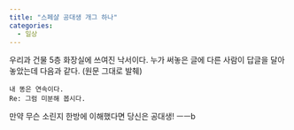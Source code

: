 ```yaml
---
title: "스페샬 공대생 개그 하나"
categories:
  - 일상
---
```


우리과 건물 5층 화장실에 쓰여진 낙서이다. 누가 써놓은 글에 다른 사람이 답글을 달아놓았는데 다음과 같다. (원문 그대로 발췌)  

```
내 똥은 연속이다.
Re: 그럼 미분해 봅시다.
```

만약 무슨 소린지 한방에 이해했다면 당신은 공대생! ㅡㅡb
